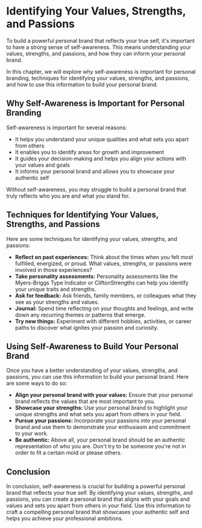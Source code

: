 Identifying Your Values, Strengths, and Passions
====================================================================================

To build a powerful personal brand that reflects your true self, it's important to have a strong sense of self-awareness. This means understanding your values, strengths, and passions, and how they can inform your personal brand.

In this chapter, we will explore why self-awareness is important for personal branding, techniques for identifying your values, strengths, and passions, and how to use this information to build your personal brand.

Why Self-Awareness is Important for Personal Branding
-----------------------------------------------------

Self-awareness is important for several reasons:

* It helps you understand your unique qualities and what sets you apart from others
* It enables you to identify areas for growth and improvement
* It guides your decision-making and helps you align your actions with your values and goals
* It informs your personal brand and allows you to showcase your authentic self

Without self-awareness, you may struggle to build a personal brand that truly reflects who you are and what you stand for.

Techniques for Identifying Your Values, Strengths, and Passions
---------------------------------------------------------------

Here are some techniques for identifying your values, strengths, and passions:

* **Reflect on past experiences:** Think about the times when you felt most fulfilled, energized, or proud. What values, strengths, or passions were involved in those experiences?
* **Take personality assessments:** Personality assessments like the Myers-Briggs Type Indicator or CliftonStrengths can help you identify your unique traits and strengths.
* **Ask for feedback:** Ask friends, family members, or colleagues what they see as your strengths and values.
* **Journal:** Spend time reflecting on your thoughts and feelings, and write down any recurring themes or patterns that emerge.
* **Try new things:** Experiment with different hobbies, activities, or career paths to discover what ignites your passion and curiosity.

Using Self-Awareness to Build Your Personal Brand
-------------------------------------------------

Once you have a better understanding of your values, strengths, and passions, you can use this information to build your personal brand. Here are some ways to do so:

* **Align your personal brand with your values:** Ensure that your personal brand reflects the values that are most important to you.
* **Showcase your strengths:** Use your personal brand to highlight your unique strengths and what sets you apart from others in your field.
* **Pursue your passions:** Incorporate your passions into your personal brand and use them to demonstrate your enthusiasm and commitment to your work.
* **Be authentic:** Above all, your personal brand should be an authentic representation of who you are. Don't try to be someone you're not in order to fit a certain mold or please others.

Conclusion
----------

In conclusion, self-awareness is crucial for building a powerful personal brand that reflects your true self. By identifying your values, strengths, and passions, you can create a personal brand that aligns with your goals and values and sets you apart from others in your field. Use this information to craft a compelling personal brand that showcases your authentic self and helps you achieve your professional ambitions.
